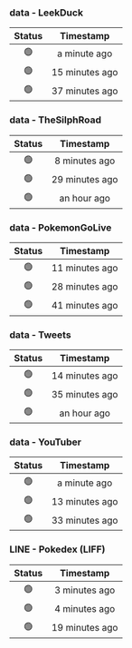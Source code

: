 ### data - LeekDuck
| Status | Timestamp |
|:------:|:---------:|
| 🟢 | a minute ago |
| 🟢 | 15 minutes ago |
| 🟢 | 37 minutes ago |

### data - TheSilphRoad
| Status | Timestamp |
|:------:|:---------:|
| 🟢 | 8 minutes ago |
| 🟢 | 29 minutes ago |
| 🟢 | an hour ago |

### data - PokemonGoLive
| Status | Timestamp |
|:------:|:---------:|
| 🟢 | 11 minutes ago |
| 🟢 | 28 minutes ago |
| 🟢 | 41 minutes ago |

### data - Tweets
| Status | Timestamp |
|:------:|:---------:|
| 🟢 | 14 minutes ago |
| 🟢 | 35 minutes ago |
| 🟢 | an hour ago |

### data - YouTuber
| Status | Timestamp |
|:------:|:---------:|
| 🟢 | a minute ago |
| 🟢 | 13 minutes ago |
| 🟢 | 33 minutes ago |

### LINE - Pokedex (LIFF)
| Status | Timestamp |
|:------:|:---------:|
| 🟢 | 3 minutes ago |
| 🟢 | 4 minutes ago |
| 🟢 | 19 minutes ago |

